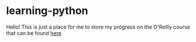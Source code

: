# learning-python

Hello! This is just a place for me to store my progress on the O'Reilly course that can be found [here](https://learning.oreilly.com/videos/-/9781803246680/)